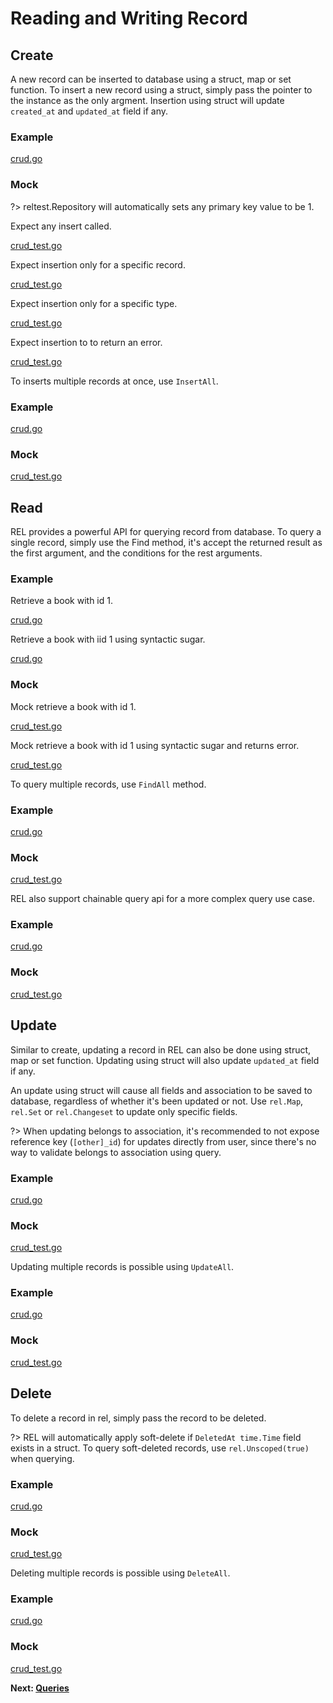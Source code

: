 # Reading and Writing Record

## Create

A new record can be inserted to database using a struct, map or set function. To insert a new record using a struct, simply pass the pointer to the instance as the only argment. Insertion using struct will update `created_at` and `updated_at` field if any.

<!-- tabs:start -->

### **Example**

[crud.go](crud.go ':include :fragment=insert')

### **Mock**

?> reltest.Repository will automatically sets any primary key value to be 1.

Expect any insert called.

[crud_test.go](crud_test.go ':include :fragment=insert')

Expect insertion only for a specific record.

[crud_test.go](crud_test.go ':include :fragment=insert-for')

Expect insertion only for a specific type.

[crud_test.go](crud_test.go ':include :fragment=insert-for-type')

Expect insertion to to return an error.

[crud_test.go](crud_test.go ':include :fragment=insert-error')

<!-- tabs:end -->

To inserts multiple records at once, use `InsertAll`.

<!-- tabs:start -->

### **Example**

[crud.go](crud.go ':include :fragment=insert-all')

### **Mock**

[crud_test.go](crud_test.go ':include :fragment=insert-all')

<!-- tabs:end -->

## Read

REL provides a powerful API for querying record from database. To query a single record, simply use the Find method, it's accept the returned result as the first argument, and the conditions for the rest arguments.


<!-- tabs:start -->

### **Example**

Retrieve a book with id 1.

[crud.go](crud.go ':include :fragment=find')

Retrieve a book with iid 1 using syntactic sugar.

[crud.go](crud.go ':include :fragment=find-alias')


### **Mock**

Mock retrieve a book with id 1.

[crud_test.go](crud_test.go ':include :fragment=find')

Mock retrieve a book with id 1 using syntactic sugar and returns error.

[crud_test.go](crud_test.go ':include :fragment=find-alias-error')

<!-- tabs:end -->

To query multiple records, use `FindAll` method.


<!-- tabs:start -->

### **Example**

[crud.go](crud.go ':include :fragment=find-all')


### **Mock**

[crud_test.go](crud_test.go ':include :fragment=find-all')

<!-- tabs:end -->

REL also support chainable query api for a more complex query use case.


<!-- tabs:start -->

### **Example**

[crud.go](crud.go ':include :fragment=find-all-chained')

### **Mock**

[crud_test.go](crud_test.go ':include :fragment=find-all-chained')

<!-- tabs:end -->

## Update

Similar to create, updating a record in REL can also be done using struct, map or set function. Updating using struct will also update `updated_at` field if any.

An update using struct will cause all fields and association to be saved to database, regardless of whether it's been updated or not. Use `rel.Map`, `rel.Set` or `rel.Changeset` to update only specific fields.

?> When updating belongs to association, it's recommended to not expose reference key (`[other]_id`) for updates directly from user, since there's no way to validate belongs to association using query.

<!-- tabs:start -->

### **Example**

[crud.go](crud.go ':include :fragment=update')

### **Mock**

[crud_test.go](crud_test.go ':include :fragment=update')

<!-- tabs:end -->

Updating multiple records is possible using `UpdateAll`.

<!-- tabs:start -->

### **Example**

[crud.go](crud.go ':include :fragment=update-all')

### **Mock**

[crud_test.go](crud_test.go ':include :fragment=update-all')

<!-- tabs:end -->

## Delete

To delete a record in rel, simply pass the record to be deleted.

?> REL will automatically apply soft-delete if `DeletedAt time.Time` field exists in a struct. To query soft-deleted records, use `rel.Unscoped(true)` when querying.

<!-- tabs:start -->

### **Example**

[crud.go](crud.go ':include :fragment=delete')

### **Mock**

[crud_test.go](crud_test.go ':include :fragment=delete')

<!-- tabs:end -->

Deleting multiple records is possible using `DeleteAll`.

<!-- tabs:start -->

### **Example**

[crud.go](crud.go ':include :fragment=delete-all')

### **Mock**

[crud_test.go](crud_test.go ':include :fragment=delete-all')

<!-- tabs:end -->

**Next: [Queries](queries.md)**
